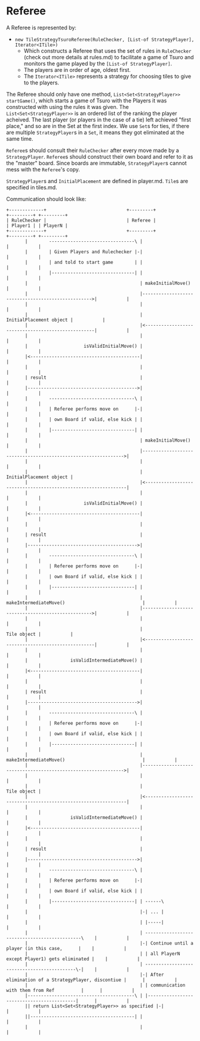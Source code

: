 
# Referee

A Referee is represented by:
  - `new TileStrategyTsuroReferee(RuleChecker, [List-of StrategyPlayer], Iterator<ITile>)`
    - Which constructs a Referee that uses the set of rules in `RuleChecker` (check out more details at rules.md) to facilitate a game of Tsuro and monitors the game played by the `[List-of StrategyPlayer]`.
    - The players are in order of age, oldest first.
    - The `Iterator<ITile>` represents a strategy for choosing tiles to give to the players.

The Referee should only have one method, `List<Set<StrategyPlayer>> startGame()`, which starts a game of Tsuro with the Players it was constructed with using the rules it was given. The `List<Set<StrategyPlayer>>` is an ordered list of the ranking the player acheived. The last player (or players in the case of a tie) left achieved "first place," and so are in the Set at the first index. We use `Set`s for ties, if there are multiple `StrategyPlayer`s in a `Set`, it means they got eliminated at the same time.

`Referee`s should consult their `RuleChecker` after every move made by a `StrategyPlayer`. `Referee`s should construct their own board and refer to it as the "master" board. Since boards are immutable, `StrategyPlayer`s cannot mess with the `Referee`'s copy.

`StrategyPlayer`s and `InitialPlacement` are defined in player.md.
`Tile`s are specified in tiles.md.


Communication should look like:
```
+-------------+                              +---------+                                          +---------+ +---------+
| RuleChecker |                              | Referee |                                          | Player1 | | PlayerN |
+-------------+                              +---------+                                          +---------+ +---------+
       |        --------------------------------\ |                                                    |           |
       |        | Given Players and Rulechecker |-|                                                    |           |
       |        | and told to start game        | |                                                    |           |
       |        |-------------------------------| |                                                    |           |
       |                                          | makeInitialMove()                                  |           |
       |                                          |--------------------------------------------------->|           |
       |                                          |                                                    |           |
       |                                          |                            InitialPlacement object |           |
       |                                          |<---------------------------------------------------|           |
       |                                          |                                                    |           |
       |                     isValidInitialMove() |                                                    |           |
       |<-----------------------------------------|                                                    |           |
       |                                          |                                                    |           |
       | result                                   |                                                    |           |
       |----------------------------------------->|                                                    |           |
       |        --------------------------------\ |                                                    |           |
       |        | Referee performs move on      |-|                                                    |           |
       |        | own Board if valid, else kick | |                                                    |           |
       |        |-------------------------------| |                                                    |           |
       |                                          | makeInitialMove()                                  |           |
       |                                          |--------------------------------------------------------------->|
       |                                          |                                                    |           |
       |                                          |                                        InitialPlacement object |
       |                                          |<---------------------------------------------------------------|
       |                                          |                                                    |           |
       |                     isValidInitialMove() |                                                    |           |
       |<-----------------------------------------|                                                    |           |
       |                                          |                                                    |           |
       | result                                   |                                                    |           |
       |----------------------------------------->|                                                    |           |
       |        --------------------------------\ |                                                    |           |
       |        | Referee performs move on      |-|                                                    |           |
       |        | own Board if valid, else kick | |                                                    |           |
       |        |-------------------------------| |                                                    |           |
       |                                          | makeIntermediateMove()                             |           |
       |                                          |--------------------------------------------------->|           |
       |                                          |                                                    |           |
       |                                          |                                        Tile object |           |
       |                                          |<---------------------------------------------------|           |
       |                                          |                                                    |           |
       |                isValidIntermediateMove() |                                                    |           |
       |<-----------------------------------------|                                                    |           |
       |                                          |                                                    |           |
       | result                                   |                                                    |           |
       |----------------------------------------->|                                                    |           |
       |        --------------------------------\ |                                                    |           |
       |        | Referee performs move on      |-|                                                    |           |
       |        | own Board if valid, else kick | |                                                    |           |
       |        |-------------------------------| |                                                    |           |
       |                                          | makeIntermediateMove()                             |           |
       |                                          |--------------------------------------------------------------->|
       |                                          |                                                    |           |
       |                                          |                                                    Tile object |
       |                                          |<---------------------------------------------------------------|
       |                                          |                                                    |           |
       |                isValidIntermediateMove() |                                                    |           |
       |<-----------------------------------------|                                                    |           |
       |                                          |                                                    |           |
       | result                                   |                                                    |           |
       |----------------------------------------->|                                                    |           |
       |        --------------------------------\ |                                                    |           |
       |        | Referee performs move on      |-|                                                    |           |
       |        | own Board if valid, else kick | |                                                    |           |
       |        |-------------------------------| | ------\                                            |           |
       |                                          |-| ... |                                            |           |
       |                                          | |-----|                                            |           |
       |                                          | ----------------------------------------------\    |           |
       |                                          |-| Continue until a player (in this case,      |    |           |
       |                                          | | all PlayerN except Player1) gets eliminated |    |           |
       |                                          | --------------------------------------------\-|    |           |
       |                                          |-| After elimination of a StrategyPlayer, discontiue |      |           |
       |                                          | | communication with them from Ref          |      |           |
       |----------------------------------------\ | |-------------------------------------------|      |           |
       || return List<Set<StrategyPlayer>> as specified |-|                                                    |           |
       ||---------------------------------------| |                                                    |           |
       |                                          |                                                    |           |
```

<!--
object RuleChecker Referee Player1 PlayerN
note left of Referee: Given Players and Rulechecker\n and told to start game
Referee->Player1: makeInitialMove()
Player1->Referee: InitialPlacement object
Referee->RuleChecker: isValidInitialMove()
RuleChecker->Referee: result
note left of Referee: Referee performs move on\n own Board if valid, else kick
Referee->PlayerN: makeInitialMove()
PlayerN->Referee: InitialPlacement object
Referee->RuleChecker: isValidInitialMove()
RuleChecker->Referee: result
note left of Referee: Referee performs move on\n own Board if valid, else kick
Referee->Player1: makeIntermediateMove()
Player1->Referee: Tile object
Referee->RuleChecker: isValidIntermediateMove()
RuleChecker->Referee: result
note left of Referee: Referee performs move on\n own Board if valid, else kick
Referee->PlayerN: makeIntermediateMove()
PlayerN->Referee: Tile object
Referee->RuleChecker: isValidIntermediateMove()
RuleChecker->Referee: result
note left of Referee: Referee performs move on\n own Board if valid, else kick
note right of Referee: ...
note right of Referee: Continue until a player (in this case, \nall PlayerN except Player1) gets eliminated
note right of Referee: After elimination of a StrategyPlayer, discontiue \ncommunication with them from Ref
note left of Referee: return List<Set<StrategyPlayer>> as specified

https://textart.io/sequence

-->

